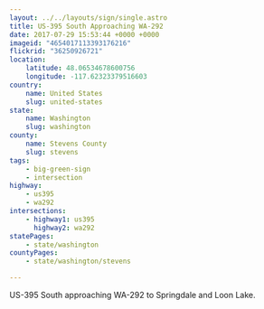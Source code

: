 ```yaml
---
layout: ../../layouts/sign/single.astro
title: US-395 South Approaching WA-292
date: 2017-07-29 15:53:44 +0000 +0000
imageid: "4654017113393176216"
flickrid: "36250926721"
location:
    latitude: 48.06534678600756
    longitude: -117.62323379516603
country:
    name: United States
    slug: united-states
state:
    name: Washington
    slug: washington
county:
    name: Stevens County
    slug: stevens
tags:
    - big-green-sign
    - intersection
highway:
    - us395
    - wa292
intersections:
    - highway1: us395
      highway2: wa292
statePages:
    - state/washington
countyPages:
    - state/washington/stevens

---
```

US-395 South approaching WA-292 to Springdale and Loon Lake.